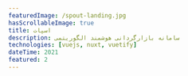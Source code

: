 ```yaml
---
featuredImage: /spout-landing.jpg
hasScrollableImage: true
title: اسپات
description: سامانه بازارگردانی هوشمند الگوریتمی
technologies: [vuejs, nuxt, vuetify]
dateTime: 2021
featured: 2
---
```

